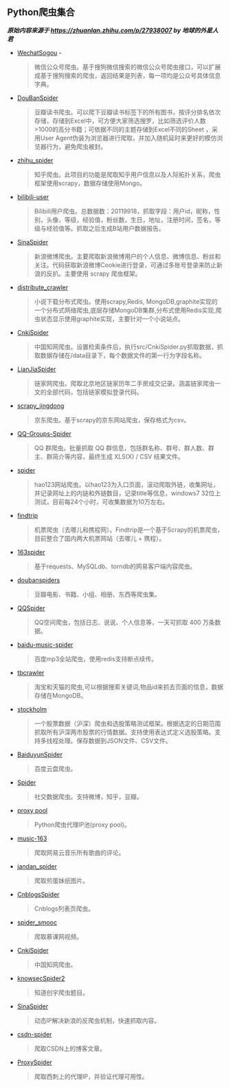 ## Python爬虫集合

***原始内容来源于 <https://zhuanlan.zhihu.com/p/27938007> by 地球的外星人君***

- [WechatSogou](https://github.com/Chyroc/WechatSogou) -

	> 微信公众号爬虫。基于搜狗微信搜索的微信公众号爬虫接口，可以扩展成基于搜狗搜索的爬虫，返回结果是列表，每一项均是公众号具体信息字典。

- [DouBanSpider](https://github.com/lanbing510/DouBanSpider) 

	> 豆瓣读书爬虫。可以爬下豆瓣读书标签下的所有图书，按评分排名依次存储，存储到Excel中，可方便大家筛选搜罗，比如筛选评价人数>1000的高分书籍；可依据不同的主题存储到Excel不同的Sheet ，采用User Agent伪装为浏览器进行爬取，并加入随机延时来更好的模仿浏览器行为，避免爬虫被封。

- [zhihu_spider](https://github.com/LiuRoy/zhihu_spider) 

	> 知乎爬虫。此项目的功能是爬取知乎用户信息以及人际拓扑关系，爬虫框架使用scrapy，数据存储使用Mongo。

- [bilibili-user](https://github.com/airingursb/bilibili-user)

	> Bilibili用户爬虫。总数据数：20119918，抓取字段：用户id，昵称，性别，头像，等级，经验值，粉丝数，生日，地址，注册时间，签名，等级与经验值等。抓取之后生成B站用户数据报告。

- [SinaSpider](https://github.com/LiuXingMing/SinaSpider) 

	> 新浪微博爬虫。主要爬取新浪微博用户的个人信息、微博信息、粉丝和关注。代码获取新浪微博Cookie进行登录，可通过多账号登录来防止新浪的反扒。主要使用 scrapy 爬虫框架。

- [distribute_crawler](https://github.com/gnemoug/distribute_crawler) 

	> 小说下载分布式爬虫。使用scrapy,Redis, MongoDB,graphite实现的一个分布式网络爬虫,底层存储MongoDB集群,分布式使用Redis实现,爬虫状态显示使用graphite实现，主要针对一个小说站点。

- [CnkiSpider](https://github.com/yanzhou/CnkiSpider) 

	> 中国知网爬虫。设置检索条件后，执行src/CnkiSpider.py抓取数据，抓取数据存储在/data目录下，每个数据文件的第一行为字段名称。

- [LianJiaSpider](https://github.com/lanbing510/LianJiaSpider)

	> 链家网爬虫。爬取北京地区链家历年二手房成交记录。涵盖链家爬虫一文的全部代码，包括链家模拟登录代码。

- [scrapy_jingdong](https://github.com/taizilongxu/scrapy_jingdong)

	> 京东爬虫。基于scrapy的京东网站爬虫，保存格式为csv。

- [QQ-Groups-Spider](https://github.com/caspartse/QQ-Groups-Spider)

	> QQ 群爬虫。批量抓取 QQ 群信息，包括群名称、群号、群人数、群主、群简介等内容，最终生成 XLS(X) / CSV 结果文件。


- [spider](https://github.com/simapple/spider)

	> hao123网站爬虫。以hao123为入口页面，滚动爬取外链，收集网址，并记录网址上的内链和外链数目，记录title等信息，windows7 32位上测试，目前每24个小时，可收集数据为10万左右。


- [findtrip](https://github.com/fankcoder/findtrip)

	> 机票爬虫（去哪儿和携程网）。Findtrip是一个基于Scrapy的机票爬虫，目前整合了国内两大机票网站（去哪儿 + 携程）。

- [163spider](https://github.com/leyle/163spider)

	> 基于requests、MySQLdb、torndb的网易客户端内容爬虫。

- [doubanspiders](https://github.com/fanpei91/doubanspiders)

	> 豆瓣电影、书籍、小组、相册、东西等爬虫集。

- [QQSpider](https://github.com/LiuXingMing/QQSpider)

	> QQ空间爬虫，包括日志、说说、个人信息等，一天可抓取 400 万条数据。

- [baidu-music-spider](https://github.com/Shu-Ji/baidu-music-spider)

	> 百度mp3全站爬虫，使用redis支持断点续传。

- [tbcrawler](https://github.com/pakoo/tbcrawler)

	> 淘宝和天猫的爬虫,可以根据搜索关键词,物品id来抓去页面的信息，数据存储在MongoDB。

- [stockholm](https://github.com/benitoro/stockholm)

	> 一个股票数据（沪深）爬虫和选股策略测试框架。根据选定的日期范围抓取所有沪深两市股票的行情数据。支持使用表达式定义选股策略。支持多线程处理。保存数据到JSON文件、CSV文件。

- [BaiduyunSpider](https://github.com/k1995/BaiduyunSpider)

	> 百度云盘爬虫。

- [Spider](https://github.com/Qutan/Spider)

	> 社交数据爬虫。支持微博，知乎，豆瓣。

- [proxy pool](https://github.com/jhao104/proxy_pool)

	> Python爬虫代理IP池(proxy pool)。

- [music-163](https://github.com/RitterHou/music-163)

	> 爬取网易云音乐所有歌曲的评论。


- [jandan_spider](https://github.com/kulovecc/jandan_spider)

	> 爬取煎蛋妹纸图片。

- [CnblogsSpider](https://github.com/jackgitgz/CnblogsSpider)

	> Cnblogs列表页爬虫。

- [spider_smooc](https://github.com/qiyeboy/spider_smooc)

	> 爬取慕课网视频。

- [CnkiSpider](https://github.com/yanzhou/CnkiSpider)

	> 中国知网爬虫。

- [knowsecSpider2](https://github.com/littlethunder/knowsecSpider2)

	> 知道创宇爬虫题目。

- [SinaSpider](https://github.com/szcf-weiya/SinaSpider)

	> 动态IP解决新浪的反爬虫机制，快速抓取内容。

- [csdn-spider](https://github.com/Kevinsss/csdn-spider)

	> 爬取CSDN上的博客文章。


- [ProxySpider](https://github.com/changetjut/ProxySpider)

	> 爬取西刺上的代理IP，并验证代理可用性。
